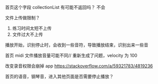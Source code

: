 首页这个字段 collectionList 有可能不返回吗？
不会

文件上传做限制？
1. 练习时间太短不上传
2. 文件过大不上传

播放开始，识别停止时，会收到一些音符，导致播放结束，识别出来一些音

首页 midi 文件播放音量可能不同// 重新生成了问题，velocity 为 100

改变录音权限会崩掉 app
 https://stackoverflow.com/a/59321783/4819236
 
 首页的语音，钢琴音，进入其他页面是否需要停止播放？
